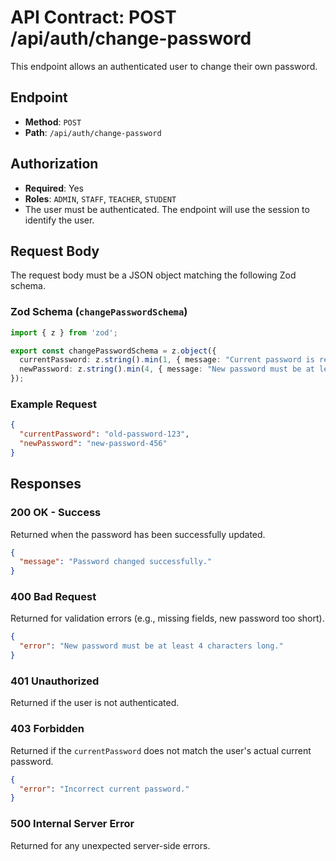 # API Contract: POST /api/auth/change-password

This endpoint allows an authenticated user to change their own password.

## Endpoint

- **Method**: `POST`
- **Path**: `/api/auth/change-password`

## Authorization

- **Required**: Yes
- **Roles**: `ADMIN`, `STAFF`, `TEACHER`, `STUDENT`
- The user must be authenticated. The endpoint will use the session to identify the user.

## Request Body

The request body must be a JSON object matching the following Zod schema.

### Zod Schema (`changePasswordSchema`)

```typescript
import { z } from 'zod';

export const changePasswordSchema = z.object({
  currentPassword: z.string().min(1, { message: "Current password is required." }),
  newPassword: z.string().min(4, { message: "New password must be at least 4 characters long." }),
});
```

### Example Request

```json
{
  "currentPassword": "old-password-123",
  "newPassword": "new-password-456"
}
```

## Responses

### 200 OK - Success

Returned when the password has been successfully updated.

```json
{
  "message": "Password changed successfully."
}
```

### 400 Bad Request

Returned for validation errors (e.g., missing fields, new password too short).

```json
{
  "error": "New password must be at least 4 characters long."
}
```

### 401 Unauthorized

Returned if the user is not authenticated.

### 403 Forbidden

Returned if the `currentPassword` does not match the user's actual current password.

```json
{
  "error": "Incorrect current password."
}
```

### 500 Internal Server Error

Returned for any unexpected server-side errors.
